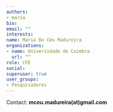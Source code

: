 ```yaml
---
authors:
- maria
bio: 
email: ""
interests:
name: Maria Do Céu Madureira
organizations:
- name: Universidade de Coimbra
  url: ""
role: CFE
social:
superuser: true
user_groups:
- Pesquisadores
---
```



Contact: **mceu.madureira(at)gmail.com**